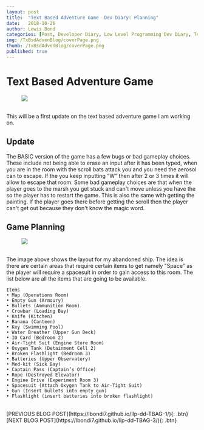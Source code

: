 ```yaml
---
layout: post
title:  "Text Based Adventure Game  Dev Diary: Planning"
date:   2018-10-26
author: Lewis Bond
categories: [Post, Developer Diary, Low Level Programming Dev Diary, Text Based Adventure Dev Diary]
img: /TxBsdAdvenBlog/coverPage.png
thumb: /TxBsdAdvenBlog/coverPage.png
published: true
---
```


<!--more-->

# Text Based Adventure Game

<figure>
    <a href="/assets/img/BlogPosts/TxBsdAdvenBlog/coverPage.png"><img src="/assets/img/BlogPosts/TxBsdAdvenBlog/coverPage.png"></a>
    <figcaption></figcaption>
</figure>
<br/>
This will be a first update on the text based adventure game I am working on. 

## Update

The BASIC version of the game has a few bugs or bad gameplay choices. These include not being able to erase an input after it has been typed, when you are in the room with the scroll bats attack you and you need the aerosol can to escape. If the you keep inputting "W" then after 2 or 3 times it will allow to escape that room. Some bad gameplay choices are that when the player goes to the marsh you get stuck and can't move unless you have the so the player has to restart the game. This is also the same with getting the painting. If the player goes there before getting the scroll then the player can't get out because they don't know the magic word.

## Game Planning

<figure>
    <a href="/assets/img/BlogPosts/TxBsdAdvenBlog/TextAdventureGameLayout.jpg"><img src="/assets/img/BlogPosts/TxBsdAdvenBlog/TextAdventureGameLayout.jpg"></a>
    <figcaption></figcaption>
</figure>

<br/>
The image above shows the layout for my abandoned ship. The idea is there are certain areas that require certain items to get namely "Space" as the player will require a spacesuit in order to gain access to this room. The list below are all the items that are going to be available.

~~~
Items
• Map (Operations Room)
• Empty Gun (Armoury)
• Bullets (Ammunition Room)
• Crowbar (Loading Bay)
• Knife (Kitchen)
• Banana (Canteen)
• Key (Swimming Pool)
• Water Breather (Upper Gun Deck)
• ID Card (Bedroom 2)
• Air-Tight Suit (Engine Store Room)
• Oxygen Tank (Detainment Cell 2)
• Broken Flashlight (Bedroom 3)
• Batteries (Upper Observatory)
• Med-kit (Sick Bay)
• Captain Pass (Captain’s Office)
• Rope (Destroyed Elevator)
• Engine Drive (Experiment Room 3)
• Spacesuit (Attach Oxygen Tank to Air-Tight Suit)
• Gun (Insert bullets into empty gun)
• Flashlight (insert batteries into broken flashlight)
~~~
<br/>
[PREVIOUS BLOG POST](https://lbondi7.github.io/llp-dd-TBAG-1/){: .btn}  [NEXT BLOG POST](https://lbondi7.github.io/llp-dd-TBAG-3/){: .btn}
